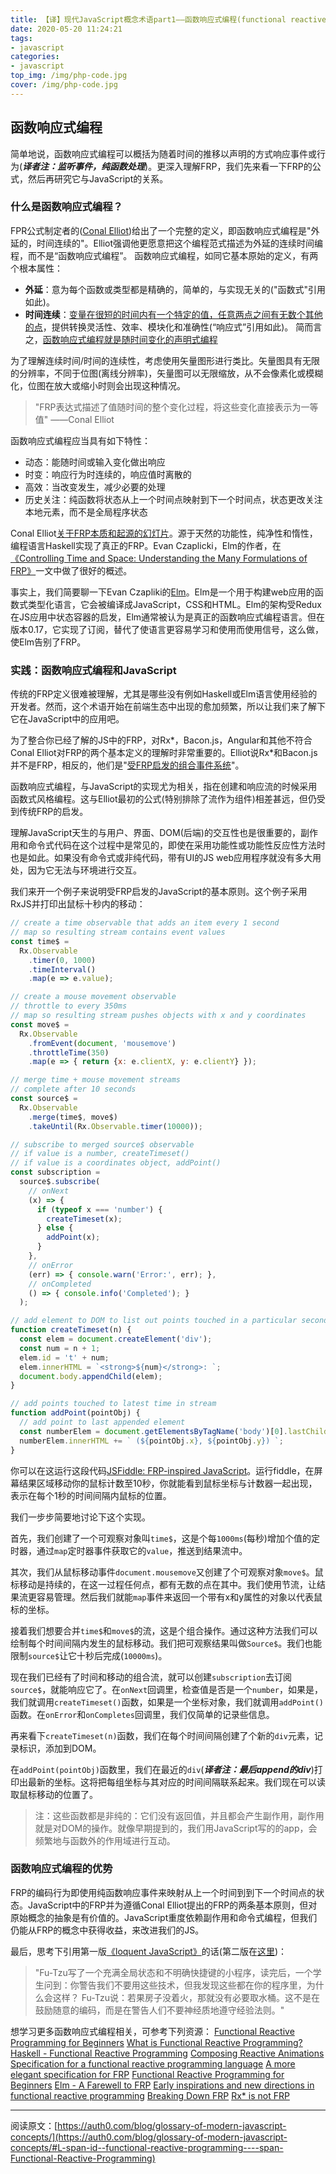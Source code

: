 ```yaml
---
title: 【译】现代JavaScript概念术语part1——函数响应式编程(functional reactive programming)
date: 2020-05-20 11:24:21
tags: 
- javascript
categories:
- javascript
top_img: /img/php-code.jpg
cover: /img/php-code.jpg
---
```


## 函数响应式编程
简单地说，函数响应式编程可以概括为随着时间的推移以声明的方式响应事件或行为(***译者注：监听事件，纯函数处理***)。更深入理解FRP，我们先来看一下FRP的公式，然后再研究它与JavaScript的关系。

### 什么是函数响应式编程？
FPR公式制定者的([Conal Elliot](https://twitter.com/conal))给出了一个完整的定义，即函数响应式编程是"外延的，时间连续的"。Elliot强调他更愿意把这个编程范式描述为外延的连续时间编程，而不是“函数响应式编程”。
函数响应式编程，如同它基本原始的定义，有两个根本属性：
+ **外延**：意为每个函数或类型都是精确的，简单的，与实现无关的("函数式"引用如此)。
+ **时间连续**：[变量在很短的时间内有一个特定的值，任意两点之间有无数个其他的点](https://en.wikipedia.org/wiki/Discrete_time_and_continuous_time#Continuous_time)，提供转换灵活性、效率、模块化和准确性(“响应式”引用如此)。
简而言之，[函数响应式编程就是随时间变化的声明式编程](https://www.quora.com/What-is-Functional-Reactive-Programming)

为了理解连续时间/时间的连续性，考虑使用矢量图形进行类比。矢量图具有无限的分辨率，不同于位图(离线分辨率)，矢量图可以无限缩放，从不会像素化或模糊化，位图在放大或缩小时则会出现这种情况。
> "FRP表达式描述了值随时间的整个变化过程，将这些变化直接表示为一等值"
  ——Conal Elliot

函数响应式编程应当具有如下特性：
+ 动态：能随时间或输入变化做出响应
+ 时变：响应行为时连续的，响应值时离散的
+ 高效：当改变发生，减少必要的处理
+ 历史关注：纯函数将状态从上一个时间点映射到下一个时间点，状态更改关注本地元素，而不是全局程序状态

Conal Elliot[关于FRP本质和起源的幻灯片](http://conal.net/talks/essence-and-origins-of-frp-lambdajam-2015.pdf)。源于天然的功能性，纯净性和惰性，编程语言Haskell实现了真正的FRP。Evan Czaplicki，Elm的作者，在[《Controlling Time and Space: Understanding the Many Formulations of FRP》](https://www.google.com/sorry/index?continue=https://www.youtube.com/watch%3Fv%3DAgu6jipKfYw&q=EgTLzY00GJ6Tk_YFIhkA8aeDS6W2g6ykVIRQERXVNMxYJaLrD1jbMgFy)一文中做了很好的概述。

事实上，我们简要聊一下Evan Czapliki的[Elm](https://auth0.com/blog/creating-your-first-elm-app-part-1/)。Elm是一个用于构建web应用的函数式类型化语言，它会被编译成JavaScript，CSS和HTML。Elm的架构受Redux在JS应用中状态容器的启发，Elm通常被认为是真正的函数响应式编程语言。但在版本0.17，它实现了订阅，替代了使语言更容易学习和使用而使用信号，这么做，使Elm告别了FRP。

### 实践：函数响应式编程和JavaScript
传统的FRP定义很难被理解，尤其是哪些没有例如Haskell或Elm语言使用经验的开发者。然而，这个术语开始在前端生态中出现的愈加频繁，所以让我们来了解下它在JavaScript中的应用吧。

为了整合你已经了解的JS中的FRP，对Rx*，Bacon.js，Angular和其他不符合Conal Elliot对FRP的两个基本定义的理解时非常重要的。Elliot说Rx*和Bacon.js并不是FRP，相反的，他们是"[受FRP启发的组合事件系统](https://stackoverflow.com/questions/5875929/specification-for-a-functional-reactive-programming-language#comment36554089_5878525)"。

函数响应式编程，与JavaScript的实现尤为相关，指在创建和响应流的时候采用函数式风格编程。这与Elliot最初的公式(特别排除了流作为组件)相差甚远，但仍受到传统FRP的启发。

理解JavaScript天生的与用户、界面、DOM(后端)的交互性也是很重要的，副作用和命令式代码在这个过程中是常见的，即使在采用功能性或功能性反应性方法时也是如此。如果没有命令式或非纯代码，带有UI的JS web应用程序就没有多大用处，因为它无法与环境进行交互。

我们来开一个例子来说明受FRP启发的JavaScript的基本原则。这个例子采用RxJS并打印出鼠标十秒内的移动：
```javascript
// create a time observable that adds an item every 1 second
// map so resulting stream contains event values
const time$ =
  Rx.Observable
    .timer(0, 1000)
    .timeInterval()
    .map(e => e.value);

// create a mouse movement observable
// throttle to every 350ms
// map so resulting stream pushes objects with x and y coordinates
const move$ =
  Rx.Observable
    .fromEvent(document, 'mousemove')
    .throttleTime(350)
    .map(e => { return {x: e.clientX, y: e.clientY} });

// merge time + mouse movement streams
// complete after 10 seconds
const source$ =
  Rx.Observable
    .merge(time$, move$)
    .takeUntil(Rx.Observable.timer(10000));

// subscribe to merged source$ observable
// if value is a number, createTimeset()
// if value is a coordinates object, addPoint()
const subscription =
  source$.subscribe(
    // onNext
    (x) => {
      if (typeof x === 'number') {
        createTimeset(x);
      } else {
        addPoint(x);
      }
    },
    // onError
    (err) => { console.warn('Error:', err); },
    // onCompleted
    () => { console.info('Completed'); }
  );

// add element to DOM to list out points touched in a particular second
function createTimeset(n) {
  const elem = document.createElement('div');
  const num = n + 1;
  elem.id = 't' + num;
  elem.innerHTML = `<strong>${num}</strong>: `;
  document.body.appendChild(elem);
}

// add points touched to latest time in stream
function addPoint(pointObj) {
  // add point to last appended element
  const numberElem = document.getElementsByTagName('body')[0].lastChild;
  numberElem.innerHTML += ` (${pointObj.x}, ${pointObj.y}) `;
}
```
你可以在这运行这段代码[JSFiddle: FRP-inspired JavaScript](https://jsfiddle.net/kmaida/3v8yw02s/)。运行fiddle，在屏幕结果区域移动你的鼠标计数至10秒，你就能看到鼠标坐标与计数器一起出现，表示在每个1秒的时间间隔内鼠标的位置。

我们一步步简要地讨论下这个实现。

首先，我们创建了一个可观察对象叫`time$`，这是个每`1000ms`(每秒)增加个值的定时器，通过`map`定时器事件获取它的`value`，推送到结果流中。

其次，我们从鼠标移动事件`document.mousemove`又创建了个可观察对象`move$`。鼠标移动是持续的，在这一过程任何点，都有无数的点在其中。我们使用节流，让结果流更容易管理。然后我们就能`map`事件来返回一个带有x和y属性的对象以代表鼠标的坐标。

接着我们想要合并`time$`和`move$`的流，这是个组合操作。通过这种方法我们可以绘制每个时间间隔内发生的鼠标移动。我们把可观察结果叫做`Source$`。我们也能限制`source$`让它十秒后完成(`10000ms`)。

现在我们已经有了时间和移动的组合流，就可以创建`subscription`去订阅`source$`，就能响应它了。在`onNext`回调里，检查值是否是一个`number`，如果是，我们就调用`createTimeset()`函数，如果是一个坐标对象，我们就调用`addPoint()`函数。在`onError`和`onCompletes`回调里，我们仅简单的记录些信息。

再来看下`createTimeset(n)`函数，我们在每个时间间隔创建了个新的`div`元素，记录标识，添加到DOM。

在`addPoint(pointObj)`函数里，我们在最近的`div`(***译者注：最后append的div***)打印出最新的坐标。这将把每组坐标与其对应的时间间隔联系起来。我们现在可以读取鼠标移动的位置了。

> 注：这些函数都是非纯的：它们没有返回值，并且都会产生副作用，副作用就是对DOM的操作。就像早期提到的，我们用JavaScript写的的app，会频繁地与函数外的作用域进行互动。

### 函数响应式编程的优势
FRP的编码行为即使用纯函数响应事件来映射从上一个时间到到下一个时间点的状态。JavaScript中的FRP并为遵循Conal Elliot提出的FRP的两条基本原则，但对原始概念的抽象是有价值的。JavaScript重度依赖副作用和命令式编程，但我们仍能从FRP的概念中获得收益，来改进我们的JS。

最后，思考下引用第一版[《loquent JavaScript》](http://eloquentjavascript.net/1st_edition/)的话(第二版在[这里](https://eloquentjavascript.net/))：
> "Fu-Tzu写了一个充满全局状态和不明确快捷键的小程序，读完后，一个学生问到：你警告我们不要用这些技术，但我发现这些都在你的程序里，为什么会这样？
Fu-Tzu说：若果房子没着火，那就没有必要取水桶。这不是在鼓励随意的编码，而是在警告人们不要神经质地遵守经验法则。"

想学习更多函数响应式编程相关，可参考下列资源：
[Functional Reactive Programming for Beginners](https://www.google.com/sorry/index?continue=https://www.youtube.com/watch%3Fv%3DvLmaZxegahk&q=EgTLzY00GMSok_YFIhkA8aeDS1DVPt8VyNX9fAptF6zS2ive8QRlMgFy)
[What is Functional Reactive Programming?](https://stackoverflow.com/questions/1028250/what-is-functional-reactive-programming/1030631#1030631)
[Haskell - Functional Reactive Programming](https://wiki.haskell.org/Functional_Reactive_Programming)
[Composing Reactive Animations](http://conal.net/fran/tutorial.htm)
[Specification for a functional reactive programming language](https://stackoverflow.com/questions/5875929/specification-for-a-functional-reactive-programming-language#5878525)
[A more elegant specification for FRP](https://github.com/conal/talk-2015-more-elegant-frp)
[Functional Reactive Programming for Beginners](https://www.google.com/sorry/index?continue=https://www.youtube.com/watch%3Fv%3DvLmaZxegahk&q=EgTLzY00GKepk_YFIhkA8aeDSxqvUewRrAv0BzLxpvTfMPPU1ZBDMgFy)
[Elm - A Farewell to FRP](http://elm-lang.org/blog/farewell-to-frp)
[Early inspirations and new directions in functional reactive programming](http://conal.net/blog/posts/early-inspirations-and-new-directions-in-functional-reactive-programming)
[Breaking Down FRP](https://blog.janestreet.com/breaking-down-frp/)
[Rx* is not FRP](https://twitter.com/ReactiveX/status/483625917491970048)

****
阅读原文：[https://auth0.com/blog/glossary-of-modern-javascript-concepts/](https://auth0.com/blog/glossary-of-modern-javascript-concepts/#L-span-id--functional-reactive-programming----span-Functional-Reactive-Programming)
